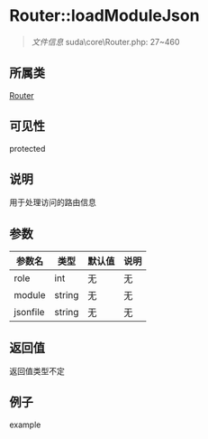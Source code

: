 # Router::loadModuleJson



> *文件信息* suda\core\Router.php: 27~460

## 所属类 

[Router](../Router.md)

## 可见性

 protected 

## 说明

用于处理访问的路由信息


## 参数


| 参数名 | 类型 | 默认值 | 说明 |
|--------|-----|-------|-------|
| role |  int | 无 | 无 |
| module |  string | 无 | 无 |
| jsonfile |  string | 无 | 无 |



## 返回值

返回值类型不定


## 例子

example